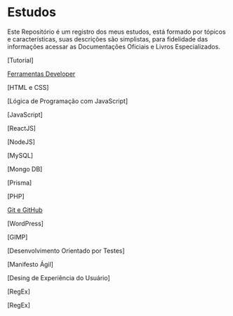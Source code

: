 # Estudos

Este Repositório é um registro dos meus estudos, está formado por tópicos e características, suas descrições são simplistas, para fidelidade das informações acessar as Documentações Oficiais e Livros Especializados.

[Tutorial]

[Ferramentas Developer](URL)

[HTML e CSS]

[Lógica de Programação com JavaScript]

[JavaScript]

[ReactJS]

[NodeJS]

[MySQL]

[Mongo DB]

[Prisma]

[PHP]

[Git e GitHub](https://github.com/renato-machado-developer/Estudos/tree/main/GitHub)

[WordPress]

[GIMP]

[Desenvolvimento Orientado por Testes]

[Manifesto Ágil]

[Desing de Experiência do Usuário]

[RegEx]

[RegEx]
